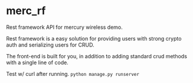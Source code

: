 # merc_rf
Rest framework API for mercury wireless demo.

Rest framework is a easy solution for providing users with strong crypto auth and serializing users for CRUD. 

The front-end is built for you, in addition to adding standard crud methods with a single line of code. 

Test w/ curl after running.
`python manage.py runserver`

